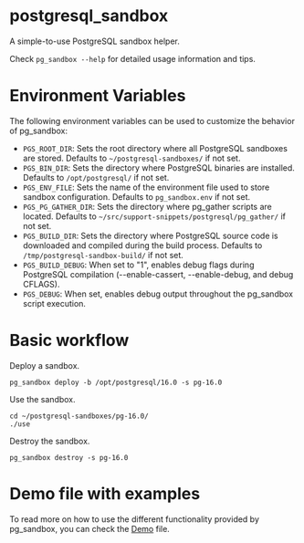 # postgresql_sandbox
A simple-to-use PostgreSQL sandbox helper.

Check `pg_sandbox --help` for detailed usage information and tips.

# Environment Variables

The following environment variables can be used to customize the behavior of pg_sandbox:

- `PGS_ROOT_DIR`: Sets the root directory where all PostgreSQL sandboxes are stored. Defaults to `~/postgresql-sandboxes/` if not set.
- `PGS_BIN_DIR`: Sets the directory where PostgreSQL binaries are installed. Defaults to `/opt/postgresql/` if not set.
- `PGS_ENV_FILE`: Sets the name of the environment file used to store sandbox configuration. Defaults to `pg_sandbox.env` if not set.
- `PGS_PG_GATHER_DIR`: Sets the directory where pg_gather scripts are located. Defaults to `~/src/support-snippets/postgresql/pg_gather/` if not set.
- `PGS_BUILD_DIR`: Sets the directory where PostgreSQL source code is downloaded and compiled during the build process. Defaults to `/tmp/postgresql-sandbox-build/` if not set.
- `PGS_BUILD_DEBUG`: When set to "1", enables debug flags during PostgreSQL compilation (--enable-cassert, --enable-debug, and debug CFLAGS).
- `PGS_DEBUG`: When set, enables debug output throughout the pg_sandbox script execution.

# Basic workflow

Deploy a sandbox.
```
pg_sandbox deploy -b /opt/postgresql/16.0 -s pg-16.0
```

Use the sandbox.
```
cd ~/postgresql-sandboxes/pg-16.0/
./use
```

Destroy the sandbox.
```
pg_sandbox destroy -s pg-16.0
```

# Demo file with examples

To read more on how to use the different functionality provided by pg_sandbox, you can check the [Demo](DEMO.md) file.

